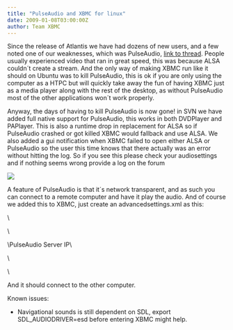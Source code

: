 ```yaml
---
title: "PulseAudio and XBMC for linux"
date: 2009-01-08T03:00:00Z
author: Team XBMC
---
```


Since the release of Atlantis we have had dozens of new users, and a few noted one of our weaknesses, which was PulseAudio, [link to thread](https://forum.kodi.tv/showthread.php?tid=40249). People usually experienced video that ran in great speed, this was because ALSA couldn´t create a stream. And the only way of making XBMC run like it should on Ubuntu was to kill PulseAudio, this is ok if you are only using the computer as a HTPC but will quickly take away the fun of having XBMC just as a media player along with the rest of the desktop, as without PulseAudio most of the other applications won´t work properly.

Anyway, the days of having to kill PulseAudio is now gone! in SVN we have added full native support for PulseAudio, this works in both DVDPlayer and PAPlayer. This is also a runtime drop in replacement for ALSA so if PulseAudio crashed or got killed XBMC would fallback and use ALSA. We also added a gui notification when XBMC failed to open either ALSA or PulseAudio so the user this time knows that there actually was an error without hitting the log. So if you see this please check your audiosettings and if nothing seems wrong provide a log on the forum

[![](/images/blog/xbmcnullaudio-300x174.webp)](/topfs2/files/2009/01/xbmcnullaudio.webp)

A feature of PulseAudio is that it´s network transparent, and as such you can connect to a remote computer and have it play the audio. And of course we added this to XBMC, just create an advancedsettings.xml as this:

\

\

\PulseAudio Server IP\

\

\

And it should connect to the other computer.

Known issues:

- Navigational sounds is still dependent on SDL, export SDL_AUDIODRIVER=esd before entering XBMC might help.
